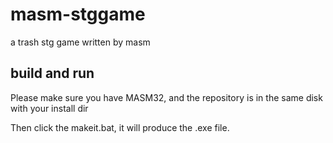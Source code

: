 # masm-stggame
a trash stg game written by masm

## build and run

Please make sure you have MASM32, and the repository is in the same disk with your install dir

Then click the makeit.bat, it will produce the .exe file. 
